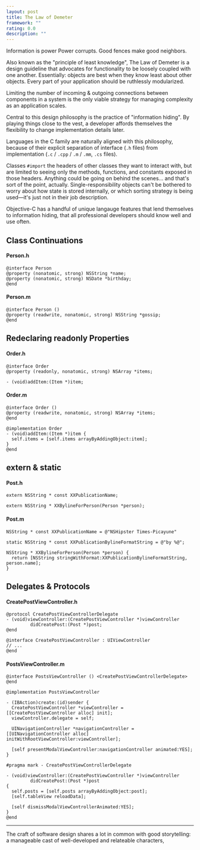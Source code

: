 ```yaml
---
layout: post
title: The Law of Demeter
framework: ""
rating: 0.0
description: ""
---
```


Information is power
Power corrupts.
Good fences make good neighbors.

Also known as the "principle of least knowledge", The Law of Demeter is a design guideline that advocates for functionality to be loosely coupled with one another. Essentially: objects are best when they know least about other objects. Every part of your application should be ruthlessly modularized.

Limiting the number of incoming & outgoing connections between components in a system is the only viable strategy for managing complexity as an application scales.

Central to this design philosophy is the practice of "information hiding". By playing things close to the vest, a developer affords themselves the flexibility to change implementation details later.

Languages in the C family are naturally aligned with this philosophy, because of their explicit separation of interface (`.h` files) from implementation (`.c` / `.cpp` / `.m` / `.mm`, `.cs` files). 

Classes `#import` the headers of other classes they want to interact with, but are limited to seeing only the methods, functions, and constants exposed in those headers. Anything could be going on behind the scenes... and that's sort of the point, actually. Single-responsibility objects can't be bothered to worry about how state is stored internally, or which sorting strategy is being used—it's just not in their job description.

Objective-C has a handful of unique langauge features that lend themselves to information hiding, that all professional developers should know well and use often. 

## Class Continuations


#### Person.h

~~~{objective-c}
@interface Person
@property (nonatomic, strong) NSString *name;
@property (nonatomic, strong) NSDate *birthday;
@end
~~~

#### Person.m

~~~{objective-c}
@interface Person ()
@property (readwrite, nonatomic, strong) NSString *gossip;
@end
~~~

## Redeclaring readonly Properties

#### Order.h

~~~{objective-c}
@interface Order
@property (readonly, nonatomic, strong) NSArray *items;

- (void)addItem:(Item *)item;
~~~

#### Order.m

~~~{objective-c}
@interface Order ()
@property (readwrite, nonatomic, strong) NSArray *items;
@end

@implementation Order
- (void)addItem:(Item *)item {
  self.items = [self.items arrayByAddingObject:item];
}
@end
~~~

## extern & static

#### Post.h

~~~{objective-c}
extern NSString * const XXPublicationName;

extern NSString * XXBylineForPerson(Person *person);
~~~

#### Post.m

~~~{objective-c}
NSString * const XXPublicationName = @"NSHipster Times-Picayune"

static NSString * const XXPublicationBylineFormatString = @"by %@";

NSString * XXBylineForPerson(Person *person) {
  return [NSString stringWithFormat:XXPublicationBylineFormatString, person.name];
}
~~~

## Delegates & Protocols

#### CreatePostViewController.h

~~~{objective-c}
@protocol CreatePostViewControllerDelegate
- (void)viewController:(CreatePostViewController *)viewController
         didCreatePost:(Post *)post;
@end

@interface CreatePostViewController : UIViewController
// ...
@end
~~~

#### PostsViewController.m

~~~{objective-c}
@interface PostsViewController () <CreatePostViewControllerDelegate>
@end

@implementation PostsViewController

- (IBAction)create:(id)sender {
  CreatePostViewController *viewController = [[CreatePostViewController alloc] init];
  viewController.delegate = self;

  UINavigationController *navigationController = [[UINavigationController alloc] initWithRootViewController:viewController];

  [self presentModalViewController:navigationController animated:YES];
}

#pragma mark - CreatePostViewControllerDelegate

- (void)viewController:(CreatePostViewController *)viewController
         didCreatePost:(Post *)post
{
  self.posts = [self.posts arrayByAddingObject:post];
  [self.tableView reloadData];

  [self dismissModalViewControllerAnimated:YES];
}
@end
~~~


* * *

The craft of software design shares a lot in common with good storytelling: a manageable cast of well-developed and relateable characters,  

